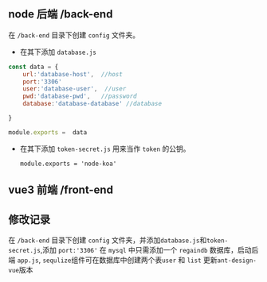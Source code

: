 ## node 后端 /back-end

在 `/back-end` 目录下创建 `config` 文件夹。

- 在其下添加 `database.js`

```javascript
const data = {
    url:'database-host',  //host
    port:'3306'
    user:'database-user',  //user
    pwd:'database-pwd',   //password
    database:'database-database' //database

}

module.exports =  data
```

- 在其下添加 `token-secret.js` 用来当作 `token` 的公钥。

  ` module.exports = 'node-koa' `



## vue3 前端 /front-end
## 修改记录
在 `/back-end` 目录下创建 `config` 文件夹，并添加`database.js`和`token-secret.js`,添加 `port:'3306'`
在 `mysql` 中只需添加一个 `regaindb` 数据库，启动后端 `app.js`, `sequlize`组件可在数据库中创建两个表`user` 和 `list`
更新`ant-design-vue`版本







